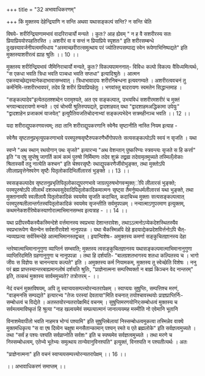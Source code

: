 +++
title = "32 अभावाधिकरणम्"

+++
किं मुक्तस्य देहेन्द्रियाणि न सन्ति अथवा यथासङ्कल्पं सन्ति? न सन्ति चेति

विषये- शरीरेन्द्रियाणामभावं वादरिराचार्यो मन्यते । कुतः? आह ह्येवम् " न ह वै सशरीरस्य सतः प्रियाप्रिययोरपहतिरस्ति । अशरीरं वा व सन्तं न प्रियाप्रिये स्पृशतः" इति शरीरसम्बन्धे दुःखस्यावर्जनीयत्वमभिधाय "अस्माच्छरीरात्समुत्थाय परं ज्योतिरुपसम्पाद्य स्वेन रूपेणाभिनिष्पद्यते" इति मुक्तस्याशरीरत्वं ह्याह श्रुतिः ।। 10 ।।

मुक्तस्य शरीरेन्द्रियभावं जैमिनिराचार्यो मन्यते, कुतः? विकल्पपामननात्- विविधः कल्पो विकल्पः वैविध्यमित्यर्थः, "स एकधा भवति त्रिधा भवति पञ्चधा भवति सप्तधा" इत्यादिश्रुतेः । आत्मन एकस्याच्छेद्यस्यानेकदाभावासम्भवात् । त्रिधाभावादयः शरीरनिबन्धना इत्यवगम्यते । अशरीरत्ववचनं तु कर्मनिमि-त्तशरीरभावपरं, तदेव हि शरीरं प्रियाप्रियहेतुः । भगवांस्तु बादरायणः स्वमतेन सिद्धान्तमाह ।

"सङ्कल्पादेव"इत्येतदतश्शब्देन परामृश्यते, अत एव सङ्कल्पात्, उभयविधं सशरीरमशरीरं च मुक्तं भगवान्बादरायणो मन्यते । एवं चोभयी श्रुतिरुपपद्यते, द्वादशाहवत् यथा "द्वादशाहमअद्धिकामा उपेयुः" "द्वादशाहेन प्रजाकामं याजयेत्" इत्युपैतियजतिचोदनाभ्यां सङ्कल्पभेदेन सत्रमहीनञ्च भवति ।। 12 ।।

यदा शरीराद्युपकरणवत्त्वम्; तदा तानि शरीराद्युपकरणानि स्वेनैव सृष्टानीति नास्ति नियम इत्याह -

स्वेनैव सृष्टतनुप्रभृत्युपकरणाभावे परमपुरुषसृष्टैरुपकरणैर्भोगोपपत्तेः सत्यसङ्कल्पोऽपि स्वयं न सृजति । यथा

स्वप्ने "अथ स्थान् रथयोगान् पथः सृजते" इत्यारभ्य "अथ वेशन्तान् पुष्करिण्यः स्त्रवन्त्यः सृजते स हि कर्त्ता" इति "य एषु सुप्तेषु जागर्ति कामं कामं पुरुषो निर्मिमाणः तदेव शुक्रं तद्व्रह्म तदेवामृतमुच्यते तस्मिल्ँलोकाः श्रितास्सर्वे तदु नात्येति कश्चन" इति चेश्वरसृष्टैः रथाद्युपकरणैर्जीवोभुङ्क्त, तथा मुक्तोऽपि लीालाप्रवृत्तेनेश्वरेण सृष्टैः पितृलोकादिभिर्लीलारसं भुङ्क्ते ।। 13 ।।

स्वसङ्कल्पादेव सृष्टतनुप्रभृतिपितृलोकाद्युपरणभावे जाग्रत्पुरुषभोगवन्मुक्त्ोपि लीलारसं भुङ्क्ते; परमपुरुषोऽपि लीलार्थं दशरथवसुदेवादिपितृलोकादिकमात्मनः सृष्ट्वा तैमर्नुष्यधर्मलीलारसं यथा भुङ्क्ते, तथा मुक्तानामपि स्वलीलायै पितृलोकादिकं स्वयमेव सृजति कदाचित्, कदाचिच्च मुक्ताः सत्यसङ्कल्पत्वात् परमपुरुषलीलान्तर्गतस्वपितृलोकादिकं स्वयमेव सृजन्तीति सर्वमुपपन्नम् । नन्वात्माऽणुपरमाण इत्युक्तम्, कथमनेकशरीरेष्वेकस्याणोरात्माभिमानसम्भव इत्यत्राह - ।। 14 ।।

यथा प्रदीपस्यैकस्यैकस्मिन्देशे वर्त्तमानस्य स्वप्रभया देशान्तरावेशः, तथाऽऽत्मनोऽप्येकदेशस्थितस्यैव स्वप्रभारूपेण चैतन्येन सर्वशरीरावेशो नानुपपन्नः । यथा चैकस्मिन्नपि देहे हृदयाद्येकप्रदेशविर्त्तनोऽपि चैत्- न्यव्याप्रत्या सर्वस्मिन्देहे आत्माभिमानस्तद्वचत् । इयान्विशेषः- अमुक्तस्य कमर्णा सङ्कुचितज्ञानस्य देहा

न्तरेष्वात्माभिमानानुगुणा व्याप्तिर्न सम्भवति; मुक्तस्य त्वसङ्कुचितज्ञानस्य यथासङ्कल्पमात्माभिमानानुगुणा व्याप्तिरिदमिति ग्रहणानुगुणा च नानुपपन्ना । तथा हि दर्शयति- "बालग्रशतभागस्य शतधा कल्पितस्य च । भागो जीवः स विज्ञेयः स चानन्त्याय कल्पते" इति । अमुक्तस्य कर्म नियामकम्, मुक्तस्य तु स्वेच्छेति विशेषः । ननु परं ब्रह्म प्राप्तस्यान्तरबाह्यमानलोषं दर्शयति श्रुतिः, "प्राज्ञेनात्मना सम्परिष्वक्तो न बाह्मं किञ्चन वेद नान्तरम्" इति, तत्कथं मुक्तस्य सार्वममुच्यते? तत्रोत्तरम् - ।।

नेदं वचनं मुक्तविषयम्, अपि तु स्वाप्ययसम्पत्त्योरन्यतरापेक्षम् । स्वाप्ययः सुषुप्तिः, सम्पत्तिश्च मरणं, "वाङ्मनसि सम्पद्यते" इत्यारभ्य "तेजः परस्यां देवताया"मिति वचनात् तयोश्चावस्थयोः प्राज्ञप्राप्तिर्निः- सम्बोधत्वं च विद्येते । अतस्तयोरन्यतरापेक्षमिदं वचनम् । सुषुप्तिमरणयोनिर्ःसम्बोधत्वं मुक्तस्य च सर्वमत्वमाविष्कृतं हि श्रुत्या "नाह खल्वयमेवं सम्प्रत्यात्मानं जानात्ययमह मस्मीति नो एवेमानि भूतानि

विनाशमेवापीतो भवति नाहमत्र भोग्यं पश्यामि" इति सुषुप्तिबेलायां निस्सम्बोधत्वमुकत्वा तस्मिन्नेव वाक्ये मुक्तमधिकृत्य "स वा एष दिव्येन चक्षुषा मनसैतान्कामान् पश्यन् रमते य एते ब्रह्मलोके" इति सर्वज्ञत्वमुच्यते । तथा "सर्वं ह पश्यः पश्यति सर्वप्राप्नोति सर्वशः" इति च स्पष्यमेव सर्वज्ञत्वमुच्यते । तथा मरणे च निस्सम्बोधत्वम्, एतेभ्ये भूतेभ्यः समुत्थाय तान्येवानुविनश्यति" इत्युक्तं, विनश्यति न पश्यतीत्यर्थः । अतः

"प्राज्ञेनात्मना" इति वचनं स्वाप्ययसम्पत्त्योरन्यतरापेक्षम् ।। 16 ।।

।। अभावाधिकरणं समाप्तम् ।।